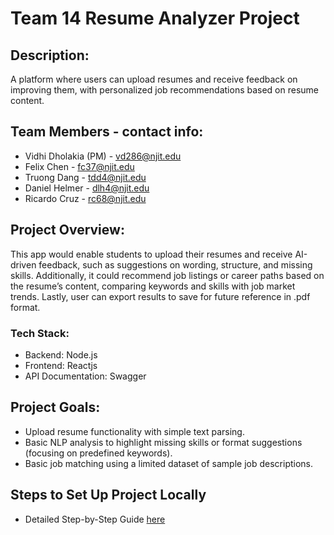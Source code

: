 # Team 14 Resume Analyzer Project

## Description: 
A platform where users can upload resumes and receive feedback on improving them, with personalized job recommendations based on resume content.

## Team Members - contact info:
- Vidhi Dholakia (PM) - vd286@njit.edu
- Felix Chen - fc37@njit.edu
- Truong Dang - tdd4@njit.edu
- Daniel Helmer - dlh4@njit.edu
- Ricardo Cruz - rc68@njit.edu

## Project Overview: 
This app would enable students to upload their resumes and receive AI-driven feedback, such as suggestions on wording, structure, and missing skills. Additionally, it could recommend job listings or career paths based on the resume’s content, comparing keywords and skills with job market trends. Lastly, user can export results to save for future reference in .pdf format.

### Tech Stack:
- Backend: Node.js
- Frontend: Reactjs
- API Documentation: Swagger

## Project Goals: 
- Upload resume functionality with simple text parsing.
- Basic NLP analysis to highlight missing skills or format suggestions (focusing on predefined keywords).
- Basic job matching using a limited dataset of sample job descriptions.

## Steps to Set Up Project Locally
- Detailed Step-by-Step Guide [here](https://github.com/VD-25/resume-analyzer/blob/main/docs/SETUP.md)

